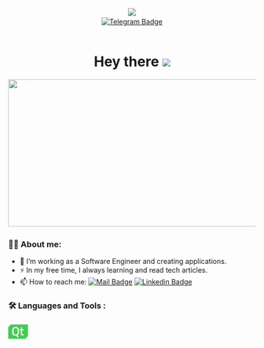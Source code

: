 <div id="header" align="center">
  <img src="https://media.giphy.com/media/M9gbBd9nbDrOTu1Mqx/giphy.gif" width="100"/>
  <div id="badges">
    <a href="https://t.me/dahelmm">
    <img src="https://img.shields.io/badge/Telegram-blue?style=for-the-badge&logo=Telegram&logoColor=white" alt="Telegram Badge"/>
    </a>
  </div>
  <img src="https://komarev.com/ghpvc/?username=your-github-username&style=flat-square&color=blue" alt=""/>
  <h1>
  Hey there
  <img src="https://media.giphy.com/media/hvRJCLFzcasrR4ia7z/giphy.gif" width="30px"/>
  </h1>
  <div>
  <img src="https://media.giphy.com/media/qgQUggAC3Pfv687qPC/giphy.gif" width="600" height="300"/>
  </div>
</div>

### :woman_technologist: About me: 
- :telescope: I’m working as a Software Engineer and creating applications.
- :zap: In my free time, I always learning and read tech articles.
- :mailbox: How to reach me: <a href = "mailto:dahelmm@mail.ru">![Mail Badge](https://img.shields.io/badge/-mail-blue?style=flat&logo=Mail.ru&logoColor=white)</a>
                             [![Linkedin Badge](https://img.shields.io/badge/-Telegram-blue?style=flat&logo=Telegram&logoColor=white)](https://t.me/dahelmm)

### :hammer_and_wrench: Languages and Tools :
<div>
  <img src = "https://github.com/devicons/devicon/blob/master/icons/qt/qt-original.svg" title="Qt" alt="Qt" width="40" height="40"/>&nbsp;
</div>
